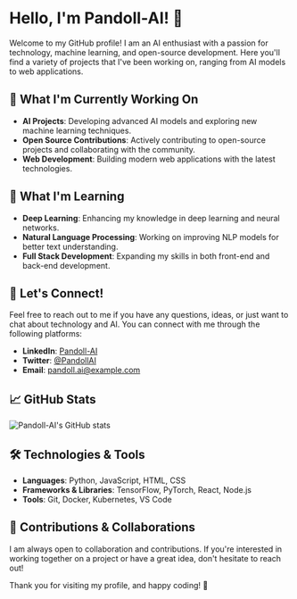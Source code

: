 # Hello, I'm Pandoll-AI! 👋

Welcome to my GitHub profile! I am an AI enthusiast with a passion for technology, machine learning, and open-source development. Here you'll find a variety of projects that I've been working on, ranging from AI models to web applications.

## 🔭 What I'm Currently Working On

- **AI Projects**: Developing advanced AI models and exploring new machine learning techniques.
- **Open Source Contributions**: Actively contributing to open-source projects and collaborating with the community.
- **Web Development**: Building modern web applications with the latest technologies.

## 🌱 What I'm Learning

- **Deep Learning**: Enhancing my knowledge in deep learning and neural networks.
- **Natural Language Processing**: Working on improving NLP models for better text understanding.
- **Full Stack Development**: Expanding my skills in both front-end and back-end development.

## 💬 Let's Connect!

Feel free to reach out to me if you have any questions, ideas, or just want to chat about technology and AI. You can connect with me through the following platforms:

- **LinkedIn**: [Pandoll-AI](https://www.linkedin.com/in/pandoll-ai)
- **Twitter**: [@PandollAI](https://twitter.com/PandollAI)
- **Email**: [pandoll.ai@example.com](mailto:pandoll.ai@example.com)

## 📈 GitHub Stats

![Pandoll-AI's GitHub stats](https://github-readme-stats.vercel.app/api?username=Pandoll-AI&show_icons=true&theme=radical)

## 🛠️ Technologies & Tools

- **Languages**: Python, JavaScript, HTML, CSS
- **Frameworks & Libraries**: TensorFlow, PyTorch, React, Node.js
- **Tools**: Git, Docker, Kubernetes, VS Code

## 🤝 Contributions & Collaborations

I am always open to collaboration and contributions. If you're interested in working together on a project or have a great idea, don't hesitate to reach out!

Thank you for visiting my profile, and happy coding! 🚀
